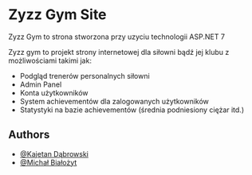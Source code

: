 
# Zyzz Gym Site

Zyzz Gym to strona stworzona przy uzyciu technologii ASP.NET 7

Zyzz gym to projekt strony internetowej dla siłowni bądź jej klubu z możliwościami takimi jak:
- Podgląd trenerów personalnych siłowni
- Admin Panel 
- Konta użytkowników 
- System achievementów dla zalogowanych użytkowników
- Statystyki na bazie achievementów (średnia podniesiony ciężar itd.)
## Authors

- [@Kajetan Dąbrowski](https://github.com/kakd20061)
- [@Michał Białożyt](https://github.com/sachcim)

